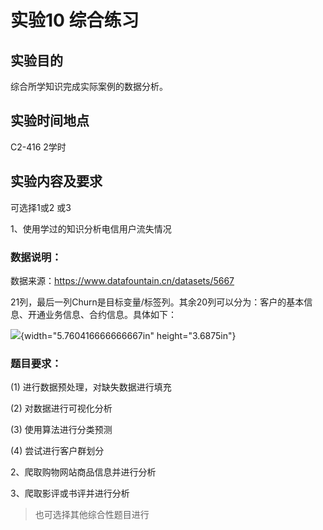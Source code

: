 # 实验10 综合练习

## 实验目的

综合所学知识完成实际案例的数据分析。

## 实验时间地点

C2-416 2学时

## 实验内容及要求

可选择1或2 或3

1、使用学过的知识分析电信用户流失情况

### 数据说明：

数据来源：<https://www.datafountain.cn/datasets/5667>

21列，最后一列Churn是目标变量/标签列。其余20列可以分为：客户的基本信息、开通业务信息、合约信息。具体如下：

![](media/image1.png){width="5.760416666666667in" height="3.6875in"}

### 题目要求：

(1) 进行数据预处理，对缺失数据进行填充

(2) 对数据进行可视化分析

(3) 使用算法进行分类预测

(4) 尝试进行客户群划分

2、爬取购物网站商品信息并进行分析

3、爬取影评或书评并进行分析

> 也可选择其他综合性题目进行
